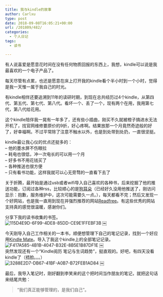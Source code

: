 ```yaml
---
title: 我与kindle的故事
author: Carlxu
type: post
date: 2018-09-08T16:05:21+00:00
url: /201809/482/
categories:
  - 个人日记
tags:
  - 读书

---
```

有人说喜爱是愿意花时间在没有任何物质回报的东西上，我想，kindle可以说是我最喜欢的一个电子产品了。

每天尽管有点累，也还是愿意在床上打开我的kindle看个半小时到一个小时，觉得是我一天惟一属于我自己的时光。

<!--more-->

有kindle相伴还要追溯到11年的读研时期，到现在总共经历过4个kindle，从第四代、第五代、第七代、第八代。看坏一个、丢了一个，现有两个在用，我用第七代，第八代给花用。

这个kindle陪伴我一晃有一年多了，还有些小插曲，刚买不久就被橙子搞进水无法开机了，找官网维修要原价的9折，好心疼啊。结果放那一个月竟然奇迹般的好了，好幸福啊。不过平常除了注意不触水以外，也是到处带到处扔，一直很坚挺。

kindle最让我心仪的优点还挺多的：  
&#8211; 他的墨水屏不伤眼拉  
&#8211; 耗电也很低，冲一次电长的可以用一个月  
&#8211; 好多书不用花钱买了  
&#8211; 各种推送也很方便  
&#8211; 只有看书功能，这样我就可以心无旁骛的一直看下去了

关于折腾，最开始是通过usb或者wifi导入自己喜欢的各种书，后来挖掘了他的推送功能，订阅过各种rss，比较顺心的是[狗耳朵][1]（已经好久没用他推送了，刚访问显示：抱歉，服务维护中，这次可能需要久一点。），每天都看不完；然后又发现一个好网站，也是我一直用到现在并强烈推荐的网站[Readfree][2]。有这些优秀的网站支持真的感觉很温暖，感谢你们。

分享下我的读书收集的书签。  
![115D4E9D-6F99-4DE8-85DD-CE9E1FFEBF3B][3] ￼

今天刚导入自己工作相关的一本书，顺便想管理下自己的笔记记录，找到一个好应用[Kindle Mate][4]。导入了我这个kindle上的全部笔记记录。  
![F417A585-4B1B-4047-B32E-8B5E1B87DF1E][5] ￼  
突然发现还有一个“Kindle阅历 笔记与生词趋势”，挺直观的。好吧，有四天没看kindle了（捂脸。。。）  
![3288E2D7-DB67-41BF-A0B7-B72FEB1AD84][6] ￼

最后，我导入笔记时，刚好翻到李笑来的这个把时间当作朋友的笔记，就把这句话来结尾共勉：

> “我们真正能够管理的，是我们自己”。

 [1]: https://www.dogear.cn/
 [2]: http://readfree.me/
 [3]: https://carlxu.cn/wp-content/uploads/2018/09/115D4E9D-6F99-4DE8-85DD-CE9E1FFEBF3B.png
 [4]: http://kmate.me/cn/
 [5]: https://carlxu.cn/wp-content/uploads/2018/09/F417A585-4B1B-4047-B32E-8B5E1B87DF1E.png
 [6]: https://carlxu.cn/wp-content/uploads/2018/09/3288E2D7-DB67-41BF-A0B7-B72FEB1AD84C.png